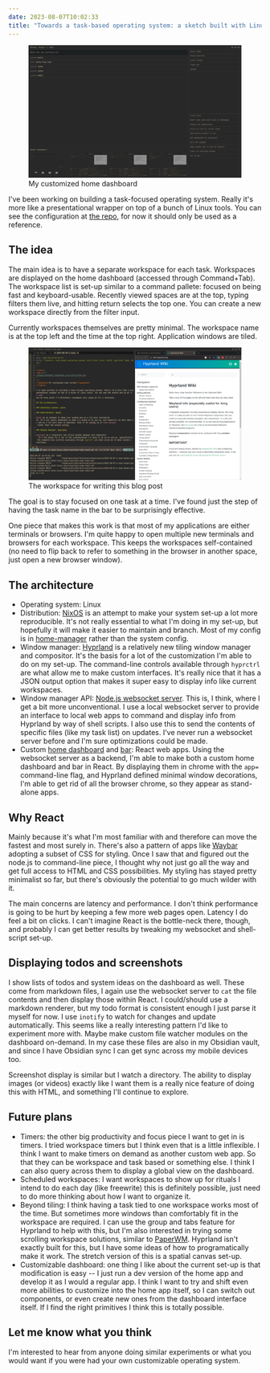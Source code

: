 ```yaml
---
date: 2023-08-07T10:02:33
title: "Towards a task-based operating system: a sketch built with Linux, NixOS, Hyprland, Node, React"
---
```


<figure>
<img src="
/images/20230807_10h18m09s_grim-1691417983.png
" 
 />
<figcaption>My customized home dashboard</figcaption>
</figure>

I've been working on building a task-focused operating system. Really it's more like a presentational wrapper on top of a bunch of Linux tools. You can see the configuration at [the repo](https://github.com/GrantCuster/nix/tree/6e365d778b732395b8eb3968e9e70075f342a486), for now it should only be used as a reference.

## The idea

The main idea is to have a separate workspace for each task. Workspaces are displayed on the home dashboard (accessed through Command+Tab). The workspace list is set-up similar to a command pallete: focused on being fast and keyboard-usable. Recently viewed spaces are at the top, typing filters them live, and hitting return selects the top one. You can create a new workspace directly from the filter input.

Currently workspaces themselves are pretty minimal. The workspace name is at the top left and the time at the top right. Application windows are tiled.

<figure>
<img src="/images/20230807_12h13m22s_grim-1691429844.png" 
 />
<figcaption>The workspace for writing this blog post</figcaption>
</figure>

The goal is to stay focused on one task at a time. I've found just the step of having the task name in the bar to be surprisingly effective.

One piece that makes this work is that most of my applications are either terminals or browsers. I'm quite happy to open multiple new terminals and browsers for each workspace. This keeps the workspaces self-contained (no need to flip back to refer to something in the browser in another space, just open a new browser window).

## The architecture

- Operating system: Linux
- Distribution: [NixOS](https://nixos.org/) is an attempt to make your system set-up a lot more reproducible. It's not really essential to what I'm doing in my set-up, but hopefully it will make it easier to maintain and branch. Most of my config is in [home-manager](https://github.com/nix-community/home-manager) rather than the system config.
- Window manager: [Hyprland](https://hyprland.org/) is a relatively new tiling window manager and compositor. It's the basis for a lot of the customization I'm able to do on my set-up. The command-line controls available through `hyprctrl` are what allow me to make custom interfaces. It's really nice that it has a JSON output option that makes it super easy to display info like current workspaces.
- Window manager API: [Node.js websocket server](https://github.com/GrantCuster/nix/blob/main/home/home-ui/home-ui-server/server.mjs). This is, I think, where I get a bit more unconventional. I use a local websocket server to provide an interface to local web apps to command and display info from Hyprland by way of shell scripts. I also use this to send the contents of specific files (like my task list) on updates. I've never run a websocket server before and I'm sure optimizations could be made.
- Custom [home dashboard](https://github.com/GrantCuster/nix/blob/main/home/home-ui/home-ui-homepage/src/App.tsx) and [bar](https://github.com/GrantCuster/nix/blob/main/home/home-ui/home-ui-bar/src/App.tsx): React web apps. Using the websocket server as a backend, I'm able to make both a custom home dashboard and bar in React. By displaying them in chrome with the `app=` command-line flag, and Hyprland defined minimal window decorations, I'm able to get rid of all the browser chrome, so they appear as stand-alone apps.

## Why React

Mainly because it's what I'm most familiar with and therefore can move the fastest and most surely in. There's also a pattern of apps like [Waybar](https://github.com/Alexays/Waybar) adopting a subset of CSS for styling. Once I saw that and figured out the node.js to command-line piece, I thought why not just go all the way and get full access to HTML and CSS possibilities. My styling has stayed pretty minimalist so far, but there's obviously the potential to go much wilder with it.

The main concerns are latency and performance. I don't think performance is going to be hurt by keeping a few more web pages open. Latency I do feel a bit on clicks. I can't imagine React is the bottle-neck there, though, and probably I can get better results by tweaking my websocket and shell-script set-up.

## Displaying todos and screenshots

I show lists of todos and system ideas on the dashboard as well. These come from markdown files, I again use the websocket server to `cat` the file contents and then display those within React. I could/should use a markdown renderer, but my todo format is consistent enough I just parse it myself for now. I use `inotify` to watch for changes and update automatically. This seems like a really interesting pattern I'd like to experiment more with. Maybe make custom file watcher modules on the dashboard on-demand. In my case these files are also in my Obsidian vault, and since I have Obsidian sync I can get sync across my mobile devices too.

Screenshot display is similar but I watch a directory. The ability to display images (or videos) exactly like I want them is a really nice feature of doing this with HTML, and something I'll continue to explore.

## Future plans

- Timers: the other big productivity and focus piece I want to get in is timers. I tried workspace timers but I think even that is a little inflexible. I think I want to make timers on demand as another custom web app. So that they can be workspace and task based or something else. I think I can also query across them to display a global view on the dashboard.
- Scheduled workspaces: I want workspaces to show up for rituals I intend to do each day (like freewrite) this is definitely possible, just need to do more thinking about how I want to organize it.
- Beyond tiling: I think having a task tied to one workspace works most of the time. But sometimes more windows than comfortably fit in the workspace are required. I can use the group and tabs feature for Hyprland to help with this, but I'm also interested in trying some scrolling workspace solutions, similar to [PaperWM](https://github.com/paperwm/PaperWM). Hyprland isn't exactly built for this, but I have some ideas of how to programatically make it work. The stretch version of this is a spatial canvas set-up.
- Customizable dashboard: one thing I like about the current set-up is that modification is easy -- I just run a dev version of the home app and develop it as I would a regular app. I think I want to try and shift even more abilities to customize into the home app itself, so I can switch out components, or even create new ones from the dashboard interface itself. If I find the right primitives I think this is totally possible.

## Let me know what you think

I'm interested to hear from anyone doing similar experiments or what you would want if you were had your own customizable operating system.
